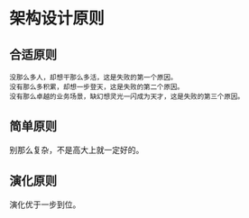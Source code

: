 # 架构设计原则
## 合适原则
```
没那么多人，却想干那么多活，这是失败的第一个原因。
没有那么多积累，却想一步登天，这是失败的第二个原因。
没有那么卓越的业务场景，缺幻想灵光一闪成为天才，这是失败的第三个原因。
```

## 简单原则
别那么复杂，不是高大上就一定好的。

## 演化原则
演化优于一步到位。

